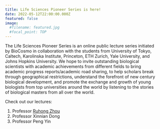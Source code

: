 ```yaml
---
title: Life Sciences Pioneer Series is here! 
date: 2022-05-12T22:00:00.000Z
featured: false
image:
  #filename: featured.jpg
  #focal_point: TOP
---
```



<!--more-->

The Life Sciences Pioneer Series is an online public lecture series initiated by BioCosmo in collaboration with the students from University of Tokyo, Caltech, Karolinska Institute, Princeton, ETH Zurich, Yale University, and Johns Hopkins University. 
We hope to invite outstanding biological scientists with academic achievements from different fields to bring academic progress reports/academic road sharing, to help scholars break through geographical restrictions, understand the forefront of new century biological development, and promote the exchange and growth of young biologists from top universities around the world by listening to the stories of biological masters from all over the world.

Check out our lectures:
1. Professor [Ruhong Zhou](https://www.youtube.com/watch?v=8PFPKMbbOcs)
2. Professor Xinnian Dong
3. Professor Peng Yin